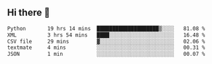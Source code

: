 ## Hi there 👋

<!--
**alihaqberdi/alihaqberdi** is a ✨ _special_ ✨ repository because its `README.md` (this file) appears on your GitHub profile.

Here are some ideas to get you started:

- 🔭 I’m currently working on ...
- 🌱 I’m currently learning ...
- 👯 I’m looking to collaborate on ...
- 🤔 I’m looking for help with ...
- 💬 Ask me about ...
- 📫 How to reach me: ...
- 😄 Pronouns: ...
- ⚡ Fun fact: ...
-->

<!--START_SECTION:waka-->

```txt
Python       19 hrs 14 mins  ████████████████████▒░░░░   81.08 %
XML          3 hrs 54 mins   ████░░░░░░░░░░░░░░░░░░░░░   16.48 %
CSV file     29 mins         ▓░░░░░░░░░░░░░░░░░░░░░░░░   02.06 %
textmate     4 mins          ░░░░░░░░░░░░░░░░░░░░░░░░░   00.31 %
JSON         1 min           ░░░░░░░░░░░░░░░░░░░░░░░░░   00.07 %
```

<!--END_SECTION:waka-->
